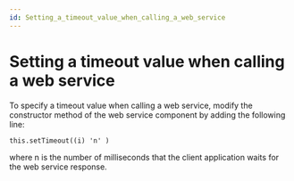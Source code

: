 ```yaml
---
id: Setting_a_timeout_value_when_calling_a_web_service
---
```


# Setting a timeout value when calling a web service

To specify a timeout value when calling a web service, modify the constructor method of the web service component by adding the following line:

```
this.setTimeout((i) 'n' )
```

where n is the number of milliseconds that the client application waits for the web service response.